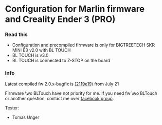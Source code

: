 # Configuration for Marlin firmware and Creality Ender 3 (PRO)

### Read this
- Configuration and precompiled firmware is only for BIGTREETECH SKR MINI E3 v2.0 with BL TOUCH
- BL TOUCH is v3.0
- BL TOUCH is connected to Z-STOP on the board

### Info
Latest compiled fw 2.0.x-bugfix is [(2119e19)](https://github.com/MarlinFirmware/Marlin/commits/bugfix-2.0.x) from July 21

Firmware \wo BLTouch have not priority for me. If you need fw \wo BLTouch or another question, contact me over [facebook group](https://www.facebook.com/groups/250076019468348/).

Tester:
- Tomas Unger